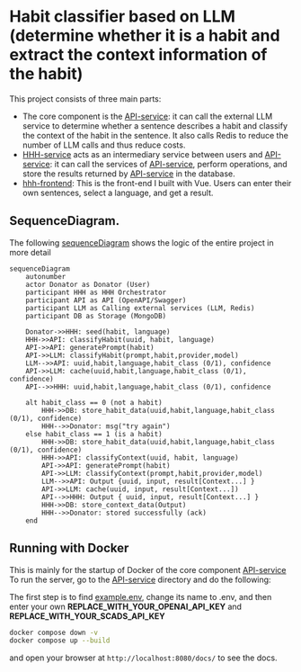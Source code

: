 # Habit classifier based on LLM (determine whether it is a habit and extract the context information of the habit)

This project consists of three main parts:
- The core component is the [API-service](API-service): it can call the external LLM service to determine whether a sentence describes a habit and classify the context of the habit in the sentence. It also calls Redis to reduce the number of LLM calls and thus reduce costs.
- [HHH-service](HHH-service) acts as an intermediary service between users and [API-service](API-service): it can call the services of [API-service](API-service), perform operations, and store the results returned by [API-service](API-service) in the database.
- [hhh-frontend](hhh-frontend): This is the front-end I built with Vue. Users can enter their own sentences, select a language, and get a result.

## SequenceDiagram.
The following [sequenceDiagram](sequenceDiagram) shows the logic of the entire project in more detail

```mermaid
sequenceDiagram
    autonumber
    actor Donator as Donator (User)
    participant HHH as HHH Orchestrator
    participant API as API (OpenAPI/Swagger)
    participant LLM as Calling external services (LLM, Redis)
    participant DB as Storage (MongoDB)

    Donator->>HHH: seed(habit, language)
    HHH->>API: classifyHabit(uuid, habit, language)
    API->>API: generatePrompt(habit)
    API->>LLM: classifyHabit(prompt,habit,provider,model)
    LLM-->>API: uuid,habit,language,habit_class (0/1), confidence
    API->>LLM: cache(uuid,habit,language,habit_class (0/1), confidence)
    API-->>HHH: uuid,habit,language,habit_class (0/1), confidence

    alt habit_class == 0 (not a habit)
        HHH->>DB: store_habit_data(uuid,habit,language,habit_class (0/1), confidence)
        HHH-->>Donator: msg("try again")
    else habit_class == 1 (is a habit)
        HHH->>DB: store_habit_data(uuid,habit,language,habit_class (0/1), confidence)
        HHH->>API: classifyContext(uuid, habit, language)
        API->>API: generatePrompt(habit)
        API->>LLM: classifyContext(prompt,habit,provider,model)
        LLM-->>API: Output {uuid, input, result[Context...] }
        API->>LLM: cache(uuid, input, result[Context...])
        API-->>HHH: Output { uuid, input, result[Context...] }
        HHH->>DB: store_context_data(Output)
        HHH-->>Donator: stored successfully (ack)
    end
```

## Running with Docker
This is mainly for the startup of Docker of the core component [API-service](API-service)
To run the server, go to the [API-service](API-service) directory and do the following:

The first step is to find [example.env](API-service/src/openapi_server/example.env), change its name to .env, and then enter your own __REPLACE_WITH_YOUR_OPENAI_API_KEY__ and __REPLACE_WITH_YOUR_SCADS_API_KEY__


```bash
docker compose down -v
docker compose up --build
```

and open your browser at `http://localhost:8080/docs/` to see the docs.


